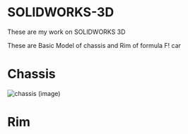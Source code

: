 # SOLIDWORKS-3D
These are my work on SOLIDWORKS 3D 

These are Basic Model of chassis and Rim of formula F! car

# Chassis

![chassis (image)](https://user-images.githubusercontent.com/94870982/167573436-3974d12c-5591-463b-bbb4-27b941bd025d.png)

# Rim

